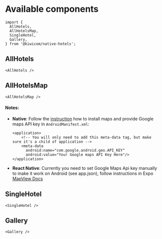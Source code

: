 # Available components

```
import {
  AllHotels,
  AllHotelsMap,
  SingleHotel,
  Gallery,
} from '@kiwicom/native-hotels';
```

## AllHotels

```
<AllHotels />
```

## AllHotelsMap

```
<AllHotelsMap />
```

#### Notes: 

- **Native**: Follow the [instruction](https://github.com/react-community/react-native-maps/blob/master/docs/installation.md) how to install maps and provide Google maps API key in `AndroidManifest.xml`:
    ```
    <application>
        <!-- You will only need to add this meta-data tag, but make sure it's a child of application -->
        <meta-data
          android:name="com.google.android.geo.API_KEY"
          android:value="Your Google maps API Key Here"/>
    </application>
    ```
- **React Native**: Currently you need to set Google Maps Api key manually to make it work on Android (see app.json), follow instructions in Expo [MapView Docs](https://docs.expo.io/versions/latest/sdk/map-view.html#deploying-to-a-standalone-app-on-android)

## SingleHotel

```
<SingleHotel />
```

## Gallery

```
<Gallery />
```
